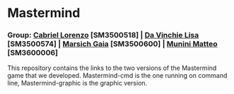 # Mastermind
### Group: [Cabriel Lorenzo](https://github.com/lcabriel) [SM3500518] | [Da Vinchie Lisa](https://github.com/LisaDaVinchie) [SM3500574] | [Marsich Gaia](https://github.com/gmarsich) [SM3500600] | [Munini Matteo](https://github.com/mmunini99) [SM3600006]
This repository contains the links to the two versions of the Mastermind game that we developed. Mastermind-cmd is the one running on command line, Mastermind-graphic is the graphic version.
